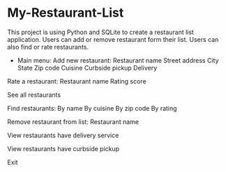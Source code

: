 # My-Restaurant-List
This project is using Python and SQLite to create a restaurant list application.
Users can add or remove restaurant form their list. Users can also find or rate restaurants.
* Main menu:
Add new restaurant:
            Restaurant name
            Street address
            City
            State
            Zip code
            Cuisine
            Curbside pickup
            Delivery
            
Rate a restaurant:
            Restaurant name
            Rating score
            
See all restaurants

Find restaurants:
            By name
            By cuisine
            By zip code
            By rating
            
Remove restaurant from list:
            Restaurant name
            
View restaurants have delivery service

View restaurants have curbside pickup

Exit
